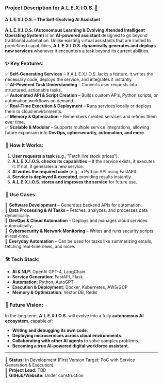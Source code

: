 ### **Project Description for A.L.E.X.I.O.S.** 🚀

#### **A.L.E.X.I.O.S. – The Self-Evolving AI Assistant**  

**A.L.E.X.I.O.S. (Autonomous Learning & Evolving Xtended Intelligent Operating System)** is an **AI-powered assistant** designed to go beyond traditional automation. Unlike existing virtual assistants that are limited to predefined capabilities, **A.L.E.X.I.O.S. dynamically generates and deploys new services** whenever it encounters a task beyond its current abilities.  

### **✨ Key Features:**  
✅ **Self-Generating Services** – If A.L.E.X.I.O.S. lacks a feature, it writes the necessary code, deploys the service, and integrates it instantly.  
✅ **AI-Powered Task Understanding** – Converts user requests into structured, actionable tasks.  
✅ **Automated API & Script Creation** – Builds custom APIs, Python scripts, or automation workflows on demand.  
✅ **Real-Time Execution & Deployment** – Runs services locally or deploys them to cloud environments.  
✅ **Memory & Optimization** – Remembers created services and refines them over time.  
✅ **Scalable & Modular** – Supports multiple service integrations, allowing future expansion into **DevOps, cybersecurity, automation, and more**.  

### **🚀 How It Works:**  
1. **User requests a task** (e.g., "Fetch live stock prices").  
2. **A.L.E.X.I.O.S. checks its capabilities** – If the service exists, it executes it. If not, it generates a new service.  
3. **AI writes the required code** (e.g., a Python API using FastAPI).  
4. **Service is deployed & executed**, providing results instantly.  
5. **A.L.E.X.I.O.S. stores and improves the service** for future use.  

### **🎯 Use Cases:**  
🔹 **Software Development** – Generates backend APIs for automation.  
🔹 **Data Processing & AI Tasks** – Fetches, analyzes, and processes data dynamically.  
🔹 **DevOps & Cloud Automation** – Deploys and manages cloud services automatically.  
🔹 **Cybersecurity & Network Monitoring** – Writes and runs security scripts in real-time.  
🔹 **Everyday Automation** – Can be used for tasks like summarizing emails, fetching real-time news, and more.  

### **🛠️ Tech Stack:**  
- **AI & NLP:** OpenAI GPT-4, LangChain  
- **Service Generation:** FastAPI, Flask  
- **Automation:** Python, AutoGPT  
- **Execution & Deployment:** Docker, Kubernetes, AWS/GCP  
- **Memory & Optimization:** Vector DB, Redis  

### **🚀 Future Vision:**  
In the long term, **A.L.E.X.I.O.S.** will evolve into a fully **autonomous AI ecosystem**, capable of:  
- **Writing and debugging its own code**.  
- **Deploying microservices across cloud environments**.  
- **Collaborating with other AI agents** to solve complex problems.  
- **Becoming a true AI-powered digital workforce assistant**.  

---

🔹 **Status:** In Development (First Version Target: PoC with Service Generation & Execution)  
🔹 **Project Lead:** TBD  
🔹 **GitHub/Website:** Under construction
